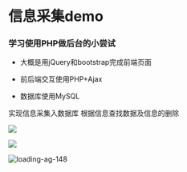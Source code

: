 # 信息采集demo

### 学习使用PHP做后台的小尝试

- 大概是用jQuery和bootstrap完成前端页面

- 前后端交互使用PHP+Ajax

- 数据库使用MySQL

实现信息采集入数据库 根据信息查找数据及信息的删除

![](C:\Users\ZIHON\Desktop\AA.PNG)

![](C:\Users\ZIHON\Desktop\BB.PNG)

![loading-ag-148](C:\Users\ZIHON\Desktop\CC.PNG)
